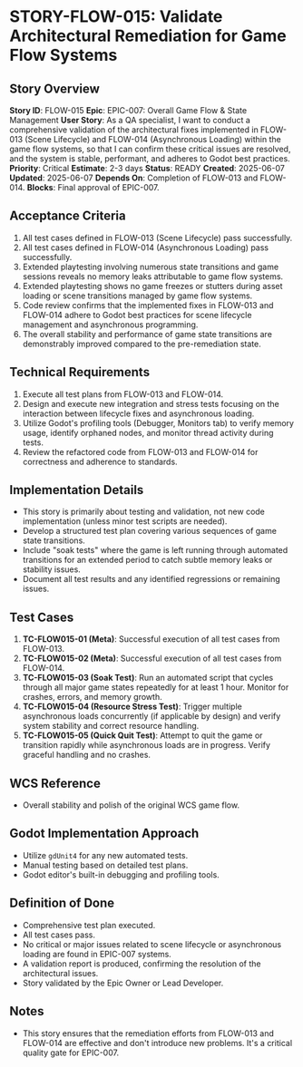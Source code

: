 # STORY-FLOW-015: Validate Architectural Remediation for Game Flow Systems

## Story Overview
**Story ID**: FLOW-015
**Epic**: EPIC-007: Overall Game Flow & State Management
**User Story**: As a QA specialist, I want to conduct a comprehensive validation of the architectural fixes implemented in FLOW-013 (Scene Lifecycle) and FLOW-014 (Asynchronous Loading) within the game flow systems, so that I can confirm these critical issues are resolved, and the system is stable, performant, and adheres to Godot best practices.
**Priority**: Critical
**Estimate**: 2-3 days
**Status**: READY
**Created**: 2025-06-07
**Updated**: 2025-06-07
**Depends On**: Completion of FLOW-013 and FLOW-014.
**Blocks**: Final approval of EPIC-007.

## Acceptance Criteria
1.  All test cases defined in FLOW-013 (Scene Lifecycle) pass successfully.
2.  All test cases defined in FLOW-014 (Asynchronous Loading) pass successfully.
3.  Extended playtesting involving numerous state transitions and game sessions reveals no memory leaks attributable to game flow systems.
4.  Extended playtesting shows no game freezes or stutters during asset loading or scene transitions managed by game flow systems.
5.  Code review confirms that the implemented fixes in FLOW-013 and FLOW-014 adhere to Godot best practices for scene lifecycle management and asynchronous programming.
6.  The overall stability and performance of game state transitions are demonstrably improved compared to the pre-remediation state.

## Technical Requirements
1.  Execute all test plans from FLOW-013 and FLOW-014.
2.  Design and execute new integration and stress tests focusing on the interaction between lifecycle fixes and asynchronous loading.
3.  Utilize Godot's profiling tools (Debugger, Monitors tab) to verify memory usage, identify orphaned nodes, and monitor thread activity during tests.
4.  Review the refactored code from FLOW-013 and FLOW-014 for correctness and adherence to standards.

## Implementation Details
-   This story is primarily about testing and validation, not new code implementation (unless minor test scripts are needed).
-   Develop a structured test plan covering various sequences of game state transitions.
-   Include "soak tests" where the game is left running through automated transitions for an extended period to catch subtle memory leaks or stability issues.
-   Document all test results and any identified regressions or remaining issues.

## Test Cases
1.  **TC-FLOW015-01 (Meta)**: Successful execution of all test cases from FLOW-013.
2.  **TC-FLOW015-02 (Meta)**: Successful execution of all test cases from FLOW-014.
3.  **TC-FLOW015-03 (Soak Test)**: Run an automated script that cycles through all major game states repeatedly for at least 1 hour. Monitor for crashes, errors, and memory growth.
4.  **TC-FLOW015-04 (Resource Stress Test)**: Trigger multiple asynchronous loads concurrently (if applicable by design) and verify system stability and correct resource handling.
5.  **TC-FLOW015-05 (Quick Quit Test)**: Attempt to quit the game or transition rapidly while asynchronous loads are in progress. Verify graceful handling and no crashes.

## WCS Reference
-   Overall stability and polish of the original WCS game flow.

## Godot Implementation Approach
-   Utilize `gdUnit4` for any new automated tests.
-   Manual testing based on detailed test plans.
-   Godot editor's built-in debugging and profiling tools.

## Definition of Done
-   Comprehensive test plan executed.
-   All test cases pass.
-   No critical or major issues related to scene lifecycle or asynchronous loading are found in EPIC-007 systems.
-   A validation report is produced, confirming the resolution of the architectural issues.
-   Story validated by the Epic Owner or Lead Developer.

## Notes
-   This story ensures that the remediation efforts from FLOW-013 and FLOW-014 are effective and don't introduce new problems. It's a critical quality gate for EPIC-007.
